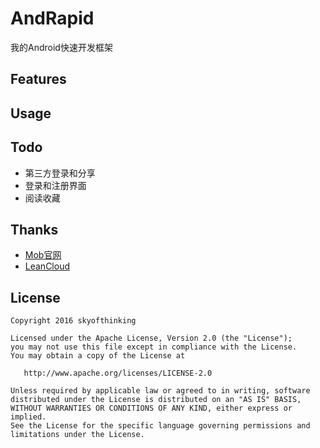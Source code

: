 # AndRapid

我的Android快速开发框架

## Features

## Usage

## Todo
- 第三方登录和分享
- 登录和注册界面
- 阅读收藏

## Thanks
- [Mob官网](http://www.mob.com/)
- [LeanCloud](https://leancloud.cn/)

## License

```
Copyright 2016 skyofthinking

Licensed under the Apache License, Version 2.0 (the "License");
you may not use this file except in compliance with the License.
You may obtain a copy of the License at

   http://www.apache.org/licenses/LICENSE-2.0

Unless required by applicable law or agreed to in writing, software
distributed under the License is distributed on an "AS IS" BASIS,
WITHOUT WARRANTIES OR CONDITIONS OF ANY KIND, either express or implied.
See the License for the specific language governing permissions and
limitations under the License.
```